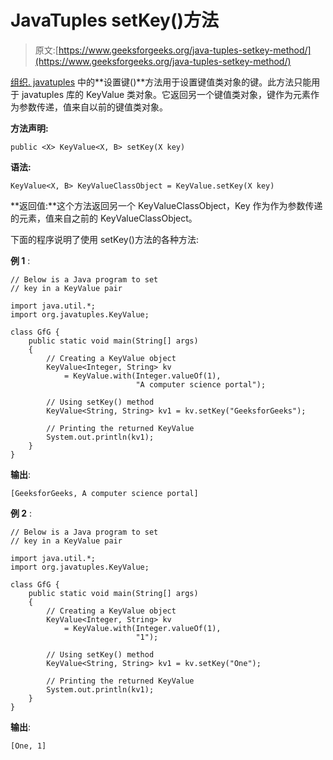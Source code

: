 # JavaTuples setKey()方法

> 原文:[https://www.geeksforgeeks.org/java-tuples-setkey-method/](https://www.geeksforgeeks.org/java-tuples-setkey-method/)

[组织. javatuples](https://www.geeksforgeeks.org/javatuples-introduction/) 中的**设置键()**方法用于设置键值类对象的键。此方法只能用于 javatuples 库的 KeyValue 类对象。它返回另一个键值类对象，键作为元素作为参数传递，值来自以前的键值类对象。

**方法声明:**

```
public <X> KeyValue<X, B> setKey(X key)
```

**语法:**

```
KeyValue<X, B> KeyValueClassObject = KeyValue.setKey(X key)
```

**返回值:**这个方法返回另一个 KeyValueClassObject，Key 作为作为参数传递的元素，值来自之前的 KeyValueClassObject。

下面的程序说明了使用 setKey()方法的各种方法:

**例 1** :

```
// Below is a Java program to set
// key in a KeyValue pair

import java.util.*;
import org.javatuples.KeyValue;

class GfG {
    public static void main(String[] args)
    {
        // Creating a KeyValue object
        KeyValue<Integer, String> kv
            = KeyValue.with(Integer.valueOf(1),
                            "A computer science portal");

        // Using setKey() method
        KeyValue<String, String> kv1 = kv.setKey("GeeksforGeeks");

        // Printing the returned KeyValue
        System.out.println(kv1);
    }
}
```

**输出**:

```
[GeeksforGeeks, A computer science portal]

```

**例 2** :

```
// Below is a Java program to set
// key in a KeyValue pair

import java.util.*;
import org.javatuples.KeyValue;

class GfG {
    public static void main(String[] args)
    {
        // Creating a KeyValue object
        KeyValue<Integer, String> kv
            = KeyValue.with(Integer.valueOf(1),
                            "1");

        // Using setKey() method
        KeyValue<String, String> kv1 = kv.setKey("One");

        // Printing the returned KeyValue
        System.out.println(kv1);
    }
}
```

**输出**:

```
[One, 1]

```